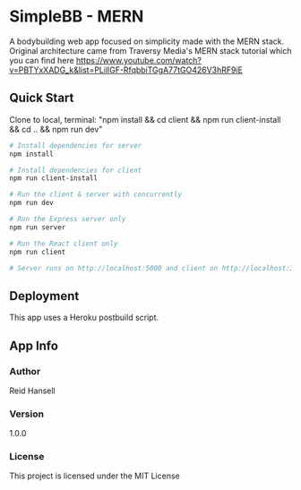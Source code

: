 # SimpleBB - MERN

A bodybuilding web app focused on simplicity made with the MERN stack. Original architecture came from Traversy Media's MERN stack tutorial which you can find here https://www.youtube.com/watch?v=PBTYxXADG_k&list=PLillGF-RfqbbiTGgA77tGO426V3hRF9iE

## Quick Start
Clone to local, terminal: "npm install && cd client && npm run client-install && cd .. && npm run dev"


```bash
# Install dependencies for server
npm install

# Install dependencies for client
npm run client-install

# Run the client & server with concurrently
npm run dev

# Run the Express server only
npm run server

# Run the React client only
npm run client

# Server runs on http://localhost:5000 and client on http://localhost:3000
```

## Deployment

This app uses a Heroku postbuild script.

## App Info

### Author

Reid Hansell

### Version

1.0.0

### License

This project is licensed under the MIT License
